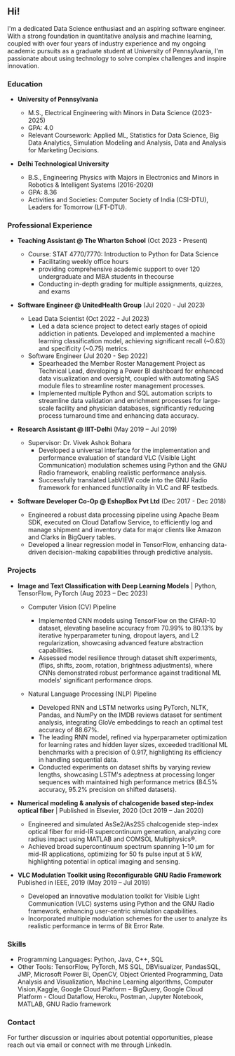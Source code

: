## </saaranshpandey>

## Hi!

I'm a dedicated Data Science enthusiast and an aspiring software engineer. With a strong foundation in quantitative analysis and machine learning, coupled with over four years of industry experience and my ongoing academic pursuits as a graduate student at University of Pennsylvania, I'm passionate about using technology to solve complex challenges and inspire innovation.

### Education

- **University of Pennsylvania**
  - M.S., Electrical Engineering with Minors in Data Science (2023-2025)
  - GPA: 4.0
  - Relevant Coursework: Applied ML, Statistics for Data Science, Big Data Analytics, Simulation Modeling and Analysis, Data and Analysis for Marketing Decisions.

- **Delhi Technological University**
  - B.S., Engineering Physics with Majors in Electronics and Minors in Robotics & Intelligent Systems (2016-2020)
  - GPA: 8.36
  - Activities and Societies: Computer Society of India (CSI-DTU), Leaders for Tomorrow (LFT-DTU).

### Professional Experience

- **Teaching Assistant @ The Wharton School** (Oct 2023 - Present)
  - Course: STAT 4770/7770: Introduction to Python for Data Science
    - Facilitating weekly office hours
    - providing comprehensive academic support to over 120 undergraduate and MBA students in thecourse
    - Conducting in-depth grading for multiple assignments, quizzes, and exams

- **Software Engineer @ UnitedHealth Group** (Jul 2020 - Jul 2023)
  - Lead Data Scientist (Oct 2022 - Jul 2023)   
    - Led a data science project to detect early stages of opioid addiction in patients. Developed and implemented a machine learning classification model, achieving significant recall (~0.63) and specificity (~0.75) metrics.
  - Software Engineer (Jul 2020 - Sep 2022)
    - Spearheaded the Member Roster Management Project as Technical Lead, developing a Power BI dashboard for enhanced data visualization and oversight, coupled with automating SAS module files to streamline roster management processes.
    - Implemented multiple Python and SQL automation scripts to streamline data validation and enrichment processes for large-scale
facility and physician databases, significantly reducing process turnaround time and enhancing data accuracy.

- **Research Assistant @ IIIT-Delhi** (May 2019 – Jul 2019)
  - Supervisor: Dr. Vivek Ashok Bohara
    - Developed a universal interface for the implementation and performance evaluation of standard VLC (Visible Light Communication) modulation schemes using Python and the GNU Radio framework, enabling realistic performance analysis.
    - Successfully translated LabVIEW code into the GNU Radio framework for enhanced functionality in VLC and RF testbeds.

- **Software Developer Co-Op @ EshopBox Pvt Ltd** (Dec 2017 - Dec 2018)
    - Engineered a robust data processing pipeline using Apache Beam SDK, executed on Cloud Dataflow Service, to efficiently log and manage shipment and inventory data for major clients like Amazon and Clarks in BigQuery tables.
    - Developed a linear regression model in TensorFlow, enhancing data-driven decision-making capabilities through predictive analysis.

### Projects

- **Image and Text Classification with Deep Learning Models** | Python, TensorFlow, PyTorch (Aug 2023 – Dec 2023)
  - Computer Vision (CV) Pipeline
    - Implemented CNN models using TensorFlow on the CIFAR-10 dataset, elevating baseline accuracy from 70.99% to 80.13% by iterative hyperparameter tuning, dropout layers, and L2 regularization, showcasing advanced feature abstraction capabilities.
    - Assessed model resilience through dataset shift experiments, (flips, shifts, zoom, rotation, brightness adjustments), where CNNs demonstrated robust performance against traditional ML models' significant performance drops.
      
  - Natural Language Processing (NLP) Pipeline
    - Developed RNN and LSTM networks using PyTorch, NLTK, Pandas, and NumPy on the IMDB reviews dataset for sentiment analysis, integrating GloVe embeddings to reach an optimal test accuracy of 88.67%.
    - The leading RNN model, refined via hyperparameter optimization for learning rates and hidden layer sizes, exceeded traditional ML benchmarks with a precision of 0.917, highlighting its efficiency in handling sequential data.
    - Conducted experiments on dataset shifts by varying review lengths, showcasing LSTM's adeptness at processing longer sequences with maintained high performance metrics (84.5% accuracy, 95.2% precision on shifted datasets).

- **Numerical modeling & analysis of chalcogenide based step-index optical fiber** | Published in Elsevier, 2020 (Oct 2019 – Jan 2020)
  - Engineered and simulated AsSe2/As2S5 chalcogenide step-index optical fiber for mid-IR supercontinuum generation, analyzing core radius impact using MATLAB and COMSOL Multiphysics®.
  - Achieved broad supercontinuum spectrum spanning 1–10 μm for mid-IR applications, optimizing for 50 fs pulse input at 5 kW, highlighting potential in optical imaging and sensing.
 
- **VLC Modulation Toolkit using Reconfigurable GNU Radio Framework** Published in IEEE, 2019 (May 2019 – Jul 2019)
  - Developed an innovative modulation toolkit for Visible Light Communication (VLC) systems using Python and the GNU Radio framework, enhancing user-centric simulation capabilities.
  - Incorporated multiple modulation schemes for the user to analyze its realistic performance in terms of Bit Error Rate. 

### Skills

- Programming Languages: Python, Java, C++, SQL
- Other Tools: TensorFlow, PyTorch, MS SQL, DBVisualizer, PandasSQL, JMP, Microsoft Power BI, OpenCV, Object Oriented Programming, Data Analysis and Visualization, Machine Learning algorithms, Computer Vision,Kaggle, Google Cloud Platform – BigQuery, Google Cloud Platform - Cloud Dataflow, Heroku, Postman, Jupyter Notebook, MATLAB, GNU Radio framework

### Contact

For further discussion or inquiries about potential opportunities, please reach out via email or connect with me through LinkedIn.

